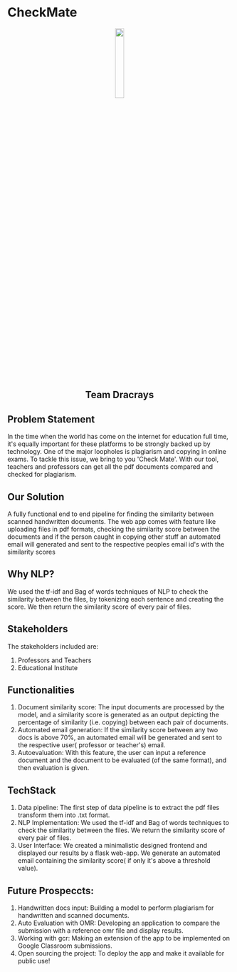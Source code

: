 # CheckMate
<p align="center">
<img src="https://github.com/ShubhamDeodhar/CheckMate/blob/master/image.jpg" width=20%/>


<h2 align="center">Team Dracrays</h2>

## Problem Statement

In the time when the world has come on the internet for education full time, it's equally important for these platforms to be strongly backed up by technology. One of the major loopholes is plagiarism and copying in online exams. To tackle this issue, we bring to you 'Check Mate'. 
With our tool, teachers and professors can get all the pdf documents compared and checked for plagiarism. 

## Our Solution

A fully functional end to end pipeline for finding the similarity between scanned handwritten documents. The web app comes with feature like uploading files in pdf formats, checking the similarity score between the documents and if the person caught in copying other stuff an automated email will generated and sent to the respective peoples email id's with the similarity scores

## Why NLP?

We used the tf-idf and Bag of words techniques of NLP to check the similarity between the files, by tokenizing each sentence and creating the score.
We then return the similarity score of every pair of files.

## Stakeholders 

The stakeholders included are:
1. Professors and Teachers
2. Educational Institute

## Functionalities

1. Document similarity score:
The input documents are processed by the model, and a similarity score is generated as an output depicting the percentage of similarity (i.e. copying) between each pair of documents.
2. Automated email generation:
If the similarity score between any two docs is above 70%, an automated email will be generated and sent to the respective user( professor or teacher's) email.
3. Autoevaluation:
With this feature, the user can input a reference document and the document to be evaluated (of the same format), and then evaluation is given.

## TechStack

1. Data pipeline: The first step of data pipeline is to extract the pdf files transform them into .txt format.
2. NLP Implementation: We used the tf-idf and Bag of words techniques to check the similarity between the files.
We return the similarity score of every pair of files.
3. User Interface: We created a minimalistic designed frontend and displayed our results by a flask web-app.
We generate an automated email containing the similarity score( if only it's above a threshold value).

## Future Prospeccts:

1. Handwritten docs input:
Building a model to perform plagiarism for handwritten and scanned documents. 
2. Auto Evaluation with OMR:
Developing an application to compare the submission with a reference omr file and display results.
3. Working with gcr:
Making an extension of the app to be implemented on Google Classroom submissions.
4. Open sourcing the project:
To deploy the app and make it available for public use!
